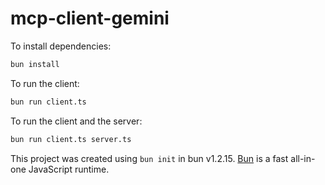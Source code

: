 # mcp-client-gemini

To install dependencies:

```bash
bun install
```

To run the client:

```bash
bun run client.ts
```

To run the client and the server:


```bash
bun run client.ts server.ts
```

This project was created using `bun init` in bun v1.2.15. [Bun](https://bun.sh) is a fast all-in-one JavaScript runtime.

